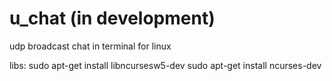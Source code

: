 # u_chat (in development)
udp broadcast chat in terminal for linux

libs:
sudo apt-get install libncursesw5-dev
sudo apt-get install ncurses-dev
